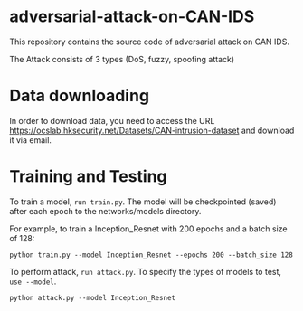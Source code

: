 # adversarial-attack-on-CAN-IDS

This repository contains the source code of adversarial attack on CAN IDS.

The Attack consists of 3 types (DoS, fuzzy, spoofing attack)

Data downloading
=================
In order to download data, you need to access the URL https://ocslab.hksecurity.net/Datasets/CAN-intrusion-dataset and download it via email.

Training and Testing
============================
To train a model, `run train.py`. The model will be checkpointed (saved) after each epoch to the networks/models directory.

For example, to train a Inception_Resnet with 200 epochs and a batch size of 128:

    python train.py --model Inception_Resnet --epochs 200 --batch_size 128
    
To perform attack, `run attack.py`. To specify the types of models to test, `use --model`.

    python attack.py --model Inception_Resnet



